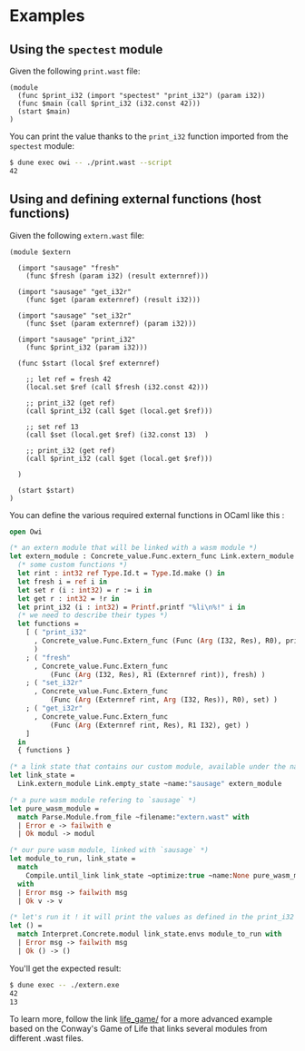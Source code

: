 # Examples

## Using the `spectest` module

Given the following `print.wast` file:

<!-- $MDX file=print.wast -->
```wast
(module
  (func $print_i32 (import "spectest" "print_i32") (param i32))
  (func $main (call $print_i32 (i32.const 42)))
  (start $main)
)
```

You can print the value thanks to the `print_i32` function imported from the `spectest` module:

```sh
$ dune exec owi -- ./print.wast --script
42
```

## Using and defining external functions (host functions)

Given the following `extern.wast` file:

<!-- $MDX file=extern.wast -->
```wast
(module $extern

  (import "sausage" "fresh"
    (func $fresh (param i32) (result externref)))

  (import "sausage" "get_i32r"
    (func $get (param externref) (result i32)))

  (import "sausage" "set_i32r"
    (func $set (param externref) (param i32)))

  (import "sausage" "print_i32"
    (func $print_i32 (param i32)))

  (func $start (local $ref externref)

    ;; let ref = fresh 42
    (local.set $ref (call $fresh (i32.const 42)))

    ;; print_i32 (get ref)
    (call $print_i32 (call $get (local.get $ref)))

    ;; set ref 13
    (call $set (local.get $ref) (i32.const 13)  )

    ;; print_i32 (get ref)
    (call $print_i32 (call $get (local.get $ref)))

  )

  (start $start)
)
```

You can define the various required external functions in OCaml like this :

<!-- $MDX file=extern.ml -->
```ocaml
open Owi

(* an extern module that will be linked with a wasm module *)
let extern_module : Concrete_value.Func.extern_func Link.extern_module =
  (* some custom functions *)
  let rint : int32 ref Type.Id.t = Type.Id.make () in
  let fresh i = ref i in
  let set r (i : int32) = r := i in
  let get r : int32 = !r in
  let print_i32 (i : int32) = Printf.printf "%li\n%!" i in
  (* we need to describe their types *)
  let functions =
    [ ( "print_i32"
      , Concrete_value.Func.Extern_func (Func (Arg (I32, Res), R0), print_i32)
      )
    ; ( "fresh"
      , Concrete_value.Func.Extern_func
          (Func (Arg (I32, Res), R1 (Externref rint)), fresh) )
    ; ( "set_i32r"
      , Concrete_value.Func.Extern_func
          (Func (Arg (Externref rint, Arg (I32, Res)), R0), set) )
    ; ( "get_i32r"
      , Concrete_value.Func.Extern_func
          (Func (Arg (Externref rint, Res), R1 I32), get) )
    ]
  in
  { functions }

(* a link state that contains our custom module, available under the name `sausage` *)
let link_state =
  Link.extern_module Link.empty_state ~name:"sausage" extern_module

(* a pure wasm module refering to `sausage` *)
let pure_wasm_module =
  match Parse.Module.from_file ~filename:"extern.wast" with
  | Error e -> failwith e
  | Ok modul -> modul

(* our pure wasm module, linked with `sausage` *)
let module_to_run, link_state =
  match
    Compile.until_link link_state ~optimize:true ~name:None pure_wasm_module
  with
  | Error msg -> failwith msg
  | Ok v -> v

(* let's run it ! it will print the values as defined in the print_i32 function *)
let () =
  match Interpret.Concrete.modul link_state.envs module_to_run with
  | Error msg -> failwith msg
  | Ok () -> ()
```

You'll get the expected result:

```sh
$ dune exec -- ./extern.exe
42
13
```

To learn more, follow the link [life_game/](./life_game/) for a more advanced example
based on the Conway's Game of Life that links several modules from different .wast files.
